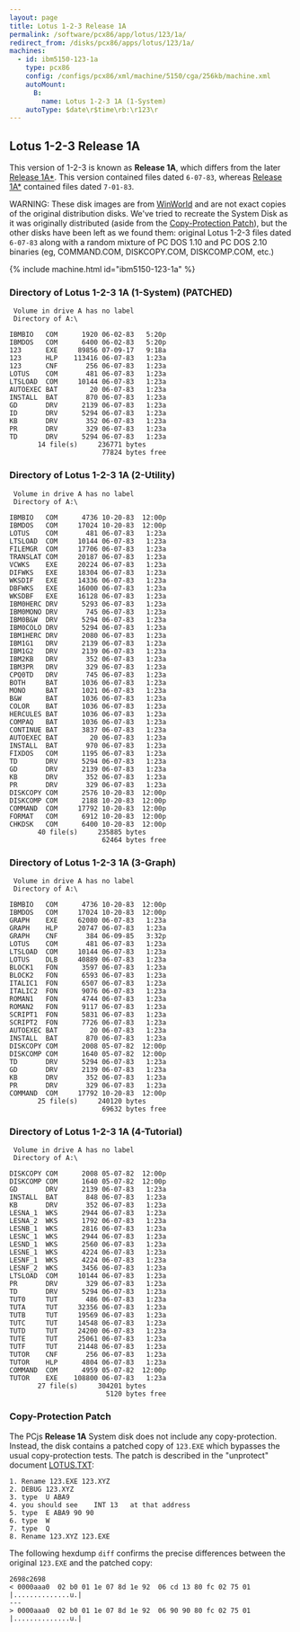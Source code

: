 ```yaml
---
layout: page
title: Lotus 1-2-3 Release 1A
permalink: /software/pcx86/app/lotus/123/1a/
redirect_from: /disks/pcx86/apps/lotus/123/1a/
machines:
  - id: ibm5150-123-1a
    type: pcx86
    config: /configs/pcx86/xml/machine/5150/cga/256kb/machine.xml
    autoMount:
      B:
        name: Lotus 1-2-3 1A (1-System)
    autoType: $date\r$time\rb:\r123\r
---
```


Lotus 1-2-3 Release 1A
----------------------

This version of 1-2-3 is known as **Release 1A**, which differs from the later
[Release 1A\*](/software/pcx86/app/lotus/123/1aa/).  This version contained files dated `6-07-83`,
whereas [Release 1A\*](/software/pcx86/app/lotus/123/1aa/) contained files dated `7-01-83`.

WARNING: These disk images are from [WinWorld](https://winworldpc.com/product/lotus-1-2-3/1x) and are not exact
copies of the original distribution disks.  We've tried to recreate the System Disk as it was originally distributed
(aside from the [Copy-Protection Patch](#copy-protection-patch)), but the other disks have been left as we found them:
original Lotus 1-2-3 files dated `6-07-83` along with a random mixture of PC DOS 1.10 and PC DOS 2.10 binaries
(eg, COMMAND.COM, DISKCOPY.COM, DISKCOMP.COM, etc.)

{% include machine.html id="ibm5150-123-1a" %}

### Directory of Lotus 1-2-3 1A (1-System) (PATCHED)

	 Volume in drive A has no label
	 Directory of A:\

	IBMBIO   COM      1920 06-02-83   5:20p
	IBMDOS   COM      6400 06-02-83   5:20p
	123      EXE     89856 07-09-17   9:18a
	123      HLP    113416 06-07-83   1:23a
	123      CNF       256 06-07-83   1:23a
	LOTUS    COM       481 06-07-83   1:23a
	LTSLOAD  COM     10144 06-07-83   1:23a
	AUTOEXEC BAT        20 06-07-83   1:23a
	INSTALL  BAT       870 06-07-83   1:23a
	GD       DRV      2139 06-07-83   1:23a
	ID       DRV      5294 06-07-83   1:23a
	KB       DRV       352 06-07-83   1:23a
	PR       DRV       329 06-07-83   1:23a
	TD       DRV      5294 06-07-83   1:23a
	       14 file(s)     236771 bytes
	                       77824 bytes free

### Directory of Lotus 1-2-3 1A (2-Utility)

	 Volume in drive A has no label
	 Directory of A:\

	IBMBIO   COM      4736 10-20-83  12:00p
	IBMDOS   COM     17024 10-20-83  12:00p
	LOTUS    COM       481 06-07-83   1:23a
	LTSLOAD  COM     10144 06-07-83   1:23a
	FILEMGR  COM     17706 06-07-83   1:23a
	TRANSLAT COM     20187 06-07-83   1:23a
	VCWKS    EXE     20224 06-07-83   1:23a
	DIFWKS   EXE     18304 06-07-83   1:23a
	WKSDIF   EXE     14336 06-07-83   1:23a
	DBFWKS   EXE     16000 06-07-83   1:23a
	WKSDBF   EXE     16128 06-07-83   1:23a
	IBM0HERC DRV      5293 06-07-83   1:23a
	IBM0MONO DRV       745 06-07-83   1:23a
	IBM0B&W  DRV      5294 06-07-83   1:23a
	IBM0COLO DRV      5294 06-07-83   1:23a
	IBM1HERC DRV      2080 06-07-83   1:23a
	IBM1G1   DRV      2139 06-07-83   1:23a
	IBM1G2   DRV      2139 06-07-83   1:23a
	IBM2KB   DRV       352 06-07-83   1:23a
	IBM3PR   DRV       329 06-07-83   1:23a
	CPQ0TD   DRV       745 06-07-83   1:23a
	BOTH     BAT      1036 06-07-83   1:23a
	MONO     BAT      1021 06-07-83   1:23a
	B&W      BAT      1036 06-07-83   1:23a
	COLOR    BAT      1036 06-07-83   1:23a
	HERCULES BAT      1036 06-07-83   1:23a
	COMPAQ   BAT      1036 06-07-83   1:23a
	CONTINUE BAT      3837 06-07-83   1:23a
	AUTOEXEC BAT        20 06-07-83   1:23a
	INSTALL  BAT       970 06-07-83   1:23a
	FIXDOS   COM      1195 06-07-83   1:23a
	TD       DRV      5294 06-07-83   1:23a
	GD       DRV      2139 06-07-83   1:23a
	KB       DRV       352 06-07-83   1:23a
	PR       DRV       329 06-07-83   1:23a
	DISKCOPY COM      2576 10-20-83  12:00p
	DISKCOMP COM      2188 10-20-83  12:00p
	COMMAND  COM     17792 10-20-83  12:00p
	FORMAT   COM      6912 10-20-83  12:00p
	CHKDSK   COM      6400 10-20-83  12:00p
	       40 file(s)     235885 bytes
	                       62464 bytes free

### Directory of Lotus 1-2-3 1A (3-Graph)

	 Volume in drive A has no label
	 Directory of A:\

	IBMBIO   COM      4736 10-20-83  12:00p
	IBMDOS   COM     17024 10-20-83  12:00p
	GRAPH    EXE     62080 06-07-83   1:23a
	GRAPH    HLP     20747 06-07-83   1:23a
	GRAPH    CNF       384 06-09-85   3:32p
	LOTUS    COM       481 06-07-83   1:23a
	LTSLOAD  COM     10144 06-07-83   1:23a
	LOTUS    DLB     40889 06-07-83   1:23a
	BLOCK1   FON      3597 06-07-83   1:23a
	BLOCK2   FON      6593 06-07-83   1:23a
	ITALIC1  FON      6507 06-07-83   1:23a
	ITALIC2  FON      9076 06-07-83   1:23a
	ROMAN1   FON      4744 06-07-83   1:23a
	ROMAN2   FON      9117 06-07-83   1:23a
	SCRIPT1  FON      5831 06-07-83   1:23a
	SCRIPT2  FON      7726 06-07-83   1:23a
	AUTOEXEC BAT        20 06-07-83   1:23a
	INSTALL  BAT       870 06-07-83   1:23a
	DISKCOPY COM      2008 05-07-82  12:00p
	DISKCOMP COM      1640 05-07-82  12:00p
	TD       DRV      5294 06-07-83   1:23a
	GD       DRV      2139 06-07-83   1:23a
	KB       DRV       352 06-07-83   1:23a
	PR       DRV       329 06-07-83   1:23a
	COMMAND  COM     17792 10-20-83  12:00p
	       25 file(s)     240120 bytes
	                       69632 bytes free

### Directory of Lotus 1-2-3 1A (4-Tutorial)

	 Volume in drive A has no label
	 Directory of A:\

	DISKCOPY COM      2008 05-07-82  12:00p
	DISKCOMP COM      1640 05-07-82  12:00p
	GD       DRV      2139 06-07-83   1:23a
	INSTALL  BAT       848 06-07-83   1:23a
	KB       DRV       352 06-07-83   1:23a
	LESNA_1  WKS      2944 06-07-83   1:23a
	LESNA_2  WKS      1792 06-07-83   1:23a
	LESNB_1  WKS      2816 06-07-83   1:23a
	LESNC_1  WKS      2944 06-07-83   1:23a
	LESND_1  WKS      2560 06-07-83   1:23a
	LESNE_1  WKS      4224 06-07-83   1:23a
	LESNF_1  WKS      4224 06-07-83   1:23a
	LESNF_2  WKS      3456 06-07-83   1:23a
	LTSLOAD  COM     10144 06-07-83   1:23a
	PR       DRV       329 06-07-83   1:23a
	TD       DRV      5294 06-07-83   1:23a
	TUT0     TUT       486 06-07-83   1:23a
	TUTA     TUT     32356 06-07-83   1:23a
	TUTB     TUT     19569 06-07-83   1:23a
	TUTC     TUT     14548 06-07-83   1:23a
	TUTD     TUT     24200 06-07-83   1:23a
	TUTE     TUT     25061 06-07-83   1:23a
	TUTF     TUT     21448 06-07-83   1:23a
	TUTOR    CNF       256 06-07-83   1:23a
	TUTOR    HLP      4804 06-07-83   1:23a
	COMMAND  COM      4959 05-07-82  12:00p
	TUTOR    EXE    108800 06-07-83   1:23a
	       27 file(s)     304201 bytes
	                        5120 bytes free

### Copy-Protection Patch

The PCjs **Release 1A** System disk does not include any copy-protection.  Instead, the disk contains a patched
copy of `123.EXE` which bypasses the usual copy-protection tests.  The patch is described in the "unprotect" document
[LOTUS.TXT](https://diskettes.pcjs.org/pcx86/sw/unprot/UNPROT-1/LOTUS.TXT):

	1. Rename 123.EXE 123.XYZ
	2. DEBUG 123.XYZ
	3. type  U ABA9
	4. you should see    INT 13   at that address
	5. type  E ABA9 90 90
	6. type  W
	7. type  Q
	8. Rename 123.XYZ 123.EXE

The following hexdump `diff` confirms the precise differences between the original `123.EXE` and the patched copy: 

	2698c2698
	< 0000aaa0  02 b0 01 1e 07 8d 1e 92  06 cd 13 80 fc 02 75 01  |..............u.|
	---
	> 0000aaa0  02 b0 01 1e 07 8d 1e 92  06 90 90 80 fc 02 75 01  |..............u.|
